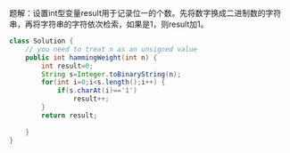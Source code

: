 题解：设置int型变量result用于记录位一的个数。先将数字换成二进制数的字符串，再将字符串的字符依次检索，如果是1，则result加1。

```java
class Solution {
    // you need to treat n as an unsigned value
    public int hammingWeight(int n) {
    	int result=0;
    	String s=Integer.toBinaryString(n);
    	for(int i=0;i<s.length();i++) {
    		if(s.charAt(i)=='1')
    			result++;
    	}
		return result;
        
    }
}
```

